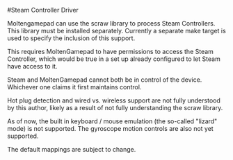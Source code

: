 #Steam Controller Driver

Moltengamepad can use the scraw library to process Steam Controllers. This library must be installed separately. Currently a separate make target is used to specify the inclusion of this support.

This requires MoltenGamepad to have permissions to access the Steam Controller, which would be true in a set up already configured to let Steam have access to it.

Steam and MoltenGamepad cannot both be in control of the device. Whichever one claims it first maintains control.

Hot plug detection and wired vs. wireless support are not fully understood by this author, likely as a result of not fully understanding the scraw library.

As of now, the built in keyboard / mouse emulation (the so-called "lizard" mode) is not supported. The gyroscope motion controls are also not yet supported.

The default mappings are subject to change.
